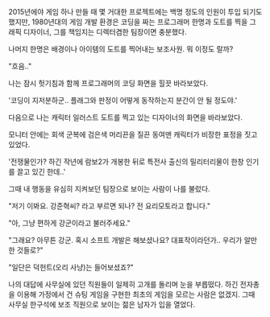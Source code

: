2015년에야 게임 하나 만들 때 몇 거대한 프로젝트에는 백명 정도의 인원이 투입 되기도 했지만, 1980년대의 게임 개발 환경은 코딩을 짜는 프로그래머 한명과 도트를 찍을 그래픽 디자이너, 그를 책임지는 디렉터겸한 팀장이면 충분했다.

나머지 한명은 배경이나 아이템의 도트를 찍어내는 보조사원. 뭐 이정도 랄까?

"흐음.."

나는 잠시 헛기침과 함께 프로그래머의 코딩 화면을 힐끗 바라보았다.

'코딩이 지저분하군.. 플래그와 판정이 어떻게 동작하는지 분간이 안 될 정도야.'

다음으로 나는 캐릭터 일러스트 도트를 찍고 있는 디자이너의 화면을 바라보았다.

모니터 안에는 회색 군복에 검은색 머리끈을 질끈 동여맨 캐릭터가 비장한 표정을 짓고 있었다. 

'전쟁물인가? 하긴 작년에 람보2가 개봉한 뒤로 특전사 출신의 밀리터리물이 한창 인기를 끌고 있긴 한데..'

그때 내 행동을 유심히 지켜보던 팀장으로 보이는 사람이 나를 불렀다.

"저기 이봐요. 강준혁씨? 라고 부르면 되나? 전 요리모토라고 합니다."

"아, 그냥 편하게 강군이라고 불러주세요."

"그래요? 아무튼 강군. 혹시 소프트 개발은 해보셨나요? 대표작이라던가.. 우리가 알만한 것들로?"

"일단은 덕헌트(오리 사냥)는 들어보셨죠?"

나의 대답에 사무실에 있던 직원들이 일제히 고개를 돌리며 눈을 부릅떴다. 하긴 전자총을 이용해 가정에서 건 슈팅 게임을 구현한 최초의 게임을 모르는 사람은 없겠지. 그때 사무실 한구석에 보조 직원으로 보이는 젊은 남자가 입을 열었다.